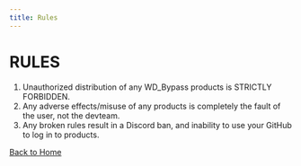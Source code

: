 ```yaml
---
title: Rules
---
```


# RULES

1. Unauthorized distribution of any WD_Bypass products is STRICTLY FORBIDDEN.
2. Any adverse effects/misuse of any products is completely the fault of the user, not the devteam.
3. Any broken rules result in a Discord ban, and inability to use your GitHub to log in to products.

[Back to Home](/)
